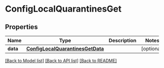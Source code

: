 # ConfigLocalQuarantinesGet

## Properties
Name | Type | Description | Notes
------------ | ------------- | ------------- | -------------
**data** | [**ConfigLocalQuarantinesGetData**](ConfigLocalQuarantinesGetData.md) |  | [optional] 

[[Back to Model list]](../README.md#documentation-for-models) [[Back to API list]](../README.md#documentation-for-api-endpoints) [[Back to README]](../README.md)

